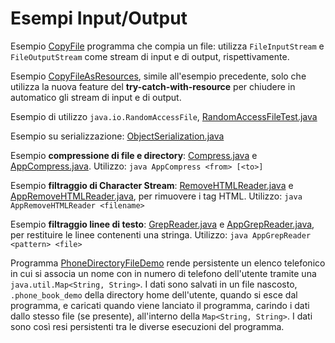 # Esempi Input/Output

Esempio [CopyFile](./src/CopyFile.java) programma che compia un file: utilizza `FileInputStream` e `FileOutputStream` come stream di input e di output, rispettivamente.

Esempio [CopyFileAsResources](./src/CopyFileAsResources.java), simile all'esempio precedente, solo che utilizza la nuova feature del **try-catch-with-resource** per chiudere in automatico gli stream di input e di output.

Esempio di utilizzo `java.io.RandomAccessFile`, [RandomAccessFileTest.java](./src/RandomAccessFileTest.java)

Esempio su serializzazione: [ObjectSerialization.java](./src/ObjectSerializationTest.java)

Esempio **compressione di file e directory**: [Compress.java](./src/Compress.java) e [AppCompress.java](./src/AppCompress.java). Utilizzo: `java AppCompress <from> [<to>]`

Esempio **filtraggio di Character Stream**: [RemoveHTMLReader.java](./src/RemoveHTMLReader.java) e [AppRemoveHTMLReader.java](./src/AppRemoveHTMLReader.java), per rimuovere i tag HTML. Utilizzo: `java AppRemoveHTMLReader <filename>`

Esempio **filtraggio linee di testo**: [GrepReader.java](./src/GrepReader.java) e [AppGrepReader.java](./src/AppGrepReader.java), per restituire le linee contenenti una stringa. Utilizzo: `java AppGrepReader <pattern> <file>`

Programma [PhoneDirectoryFileDemo](./src/PhoneDirectoryFileDemo.java) rende persistente un elenco telefonico in cui si associa un nome con in numero di telefono dell'utente tramite una `java.util.Map<String, String>`. I dati sono salvati in un file nascosto, `.phone_book_demo` della directory home dell'utente, quando si esce dal programma, e caricati quando viene lanciato il programma, carindo i dati dallo stesso file (se presente), all'interno della `Map<String, String>`. I dati sono così resi persistenti tra le diverse esecuzioni del programma.
 
